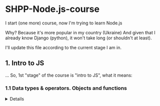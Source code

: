 # SHPP-Node.js-course
I start (one more) course, now I'm trying to learn Node.js

Why? Because it's more popular in my country (Ukraine)
And given that I already know Django (python), it won't take long (or shouldn't at least).

I'll update this file according to the current stage I am in.

## 1. Intro to JS

... So, 1st "stage" of the course is "intro to JS", what it means:
### 1.1 Data types & operators. Objects and functions
<details>
  
  <summary>Details</summary>

  1. Learn basics:
  
  <details>
  <summary>Links</summary>
  1. https://learnxinyminutes.com/docs/javascript/
  
  2. https://learn.javascript.ru/
  
  3. https://blog.angular-university.io/javascript-for-java-developers/ 
  
  4. https://medium.com/capital-one-tech/look-inside-javascript-by-java-developer-f3a20998e47b 
  
  5. https://medium.com/@byrne.greg/transitioning-from-java-to-javascript-quick-guide-on-the-basics-you-need-to-immediately-know-ef95140a7d71
  
  </details>
  
  2. Time to practice:
  Create a "Product" constructor function to create objects. 
  <details>
  <summary>Details</summary>
  Create following properties and methods:
    
  - property ID (str)
  
  - property name (str)
  
  - proterty description (str)
  
  - property price (double)
  
  - property brand (str)
  
  - property sizes (array of ['XS', 'S', 'M', 'L', 'XL', 'XXL'])
  - property activeSize
  - property quantity
  - property date
  - property reviews = array of {id, author, date, comment, rating = array of {key(str), value(int)}}
  - property images
  - method getProperty()
  - method setProperty()
  
  Create functions:
  - search (searches product in products array by name/description)
  - sort (sorts products according by second parameter) (it should support sorting by id/name/price)
</details>
  </details>
